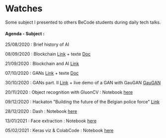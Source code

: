 # Watches

Some subject I presented to others BeCode students during daily tech talks.


#### Agenda - Subject :

25/08/2020 : Brief history of AI

08/09/2020 : Blockchain [Link](https://docs.google.com/presentation/d/13dZSCL02uSIwpwDBBo4SIUV1VWMKrd6Yje5_eCThEyQ/edit?usp=sharing) + texte [Doc](https://docs.google.com/document/d/1-whIXEARpQ7bWKwMMexv3hffdxdcJSXje0jNvrKXFNM/edit?usp=sharing)

21/09/2020 : Blockchain and AI [Link](https://docs.google.com/document/d/17HXEt-08czsjonNEysmoy8FgssDRthktkLpr9bjHPwA/edit?usp=sharing)

07/10/2020 : GANs [Link](https://prezi.com/view/hpWyjuTpfPqnrQSOvzeI/) + texte [Doc](https://docs.google.com/document/d/1CU-Hyt1oR4vsjgMluLdGBL7HLZZmzVWNVmtYKbYg7k0/edit?usp=sharing)

30/10/2020 : GANs part. II [Link](https://prezi.com/view/m0A5Gh9dTAz6y6Xg3AxP/) + live demo of a GAN with GauGAN [GauGAN](http://nvidia-research-mingyuliu.com/gaugan/)

20/11/2020 : Object recognition with GluonCV : Notebook [here](https://github.com/MDropsy/Watches/tree/main/GluonCV_watch)

09/12/2020 : Hackaton "Building the future of the Belgian police force" [Link](https://police-hackathon.be/en/)

28/12/2020 : Dash : Notebook [here](https://github.com/MDropsy/Watches/tree/main/Dash_prez)

13/01/2021 : Face extraction : Notebook [here](https://github.com/MDropsy/Watches/tree/main/Face_extraction)

05/02/2021 : Keras viz & ColabCode : Notebook [here](https://github.com/MDropsy/Keras-vis-exemple)
